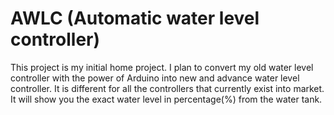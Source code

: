 # AWLC (Automatic water level controller)

This project is my initial home project. I plan to convert my old water level controller with the power of Arduino into new and advance water level controller. It is different for all the controllers that currently exist into market. It will show you the exact water level in percentage(%) from the water tank.

  
